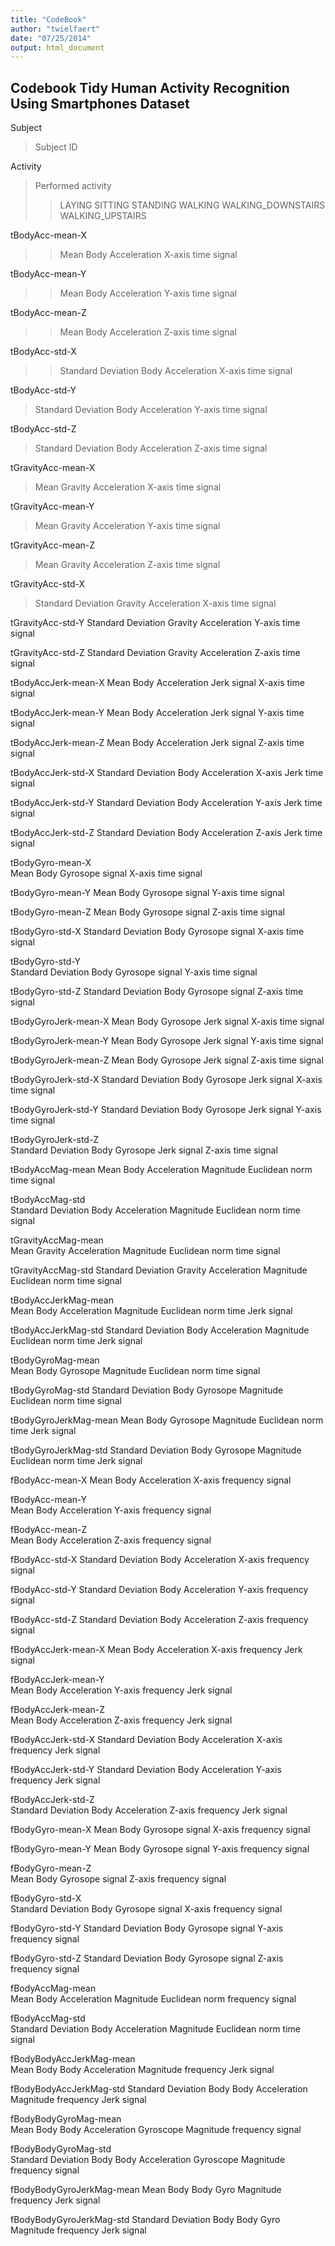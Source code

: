 ```yaml
---
title: "CodeBook"
author: "twielfaert"
date: "07/25/2014"
output: html_document
---
```


Codebook Tidy Human Activity Recognition Using Smartphones Dataset
------------------------------------------------------------------

Subject
>  Subject ID

Activity
>  Performed activity
>>    LAYING
>>    SITTING
>>    STANDING
>>    WALKING
>>    WALKING_DOWNSTAIRS
>>    WALKING_UPSTAIRS
    
tBodyAcc-mean-X
>>  Mean Body Acceleration X-axis time signal
  
tBodyAcc-mean-Y
>>  Mean Body Acceleration Y-axis time signal
  
tBodyAcc-mean-Z
>>  Mean Body Acceleration Z-axis time signal
  
tBodyAcc-std-X
>>  Standard Deviation Body Acceleration X-axis time signal

tBodyAcc-std-Y
>  Standard Deviation Body Acceleration Y-axis time signal

tBodyAcc-std-Z
>  Standard Deviation Body Acceleration Z-axis time signal
  
tGravityAcc-mean-X
>  Mean Gravity Acceleration X-axis time signal

tGravityAcc-mean-Y
>  Mean Gravity Acceleration Y-axis time signal
  
tGravityAcc-mean-Z
>  Mean Gravity Acceleration Z-axis time signal
  
tGravityAcc-std-X
>  Standard Deviation Gravity Acceleration X-axis time signal
  
tGravityAcc-std-Y
  Standard Deviation Gravity Acceleration Y-axis time signal
  
tGravityAcc-std-Z
  Standard Deviation Gravity Acceleration Z-axis time signal
  
tBodyAccJerk-mean-X
  Mean Body Acceleration Jerk signal X-axis time signal
  
tBodyAccJerk-mean-Y
  Mean Body Acceleration Jerk signal Y-axis time signal
  
tBodyAccJerk-mean-Z
  Mean Body Acceleration Jerk signal Z-axis time signal
  
tBodyAccJerk-std-X
  Standard Deviation Body Acceleration X-axis Jerk time signal
  
tBodyAccJerk-std-Y
  Standard Deviation Body Acceleration Y-axis Jerk time signal
  
tBodyAccJerk-std-Z
  Standard Deviation Body Acceleration Z-axis Jerk time signal
  
tBodyGyro-mean-X     
  Mean Body Gyrosope signal X-axis time signal
  
tBodyGyro-mean-Y
  Mean Body Gyrosope signal Y-axis time signal
  
tBodyGyro-mean-Z
 Mean Body Gyrosope signal Z-axis time signal
 
tBodyGyro-std-X
  Standard Deviation Body Gyrosope signal X-axis time signal
  
tBodyGyro-std-Y           
  Standard Deviation Body Gyrosope signal Y-axis time signal
  
tBodyGyro-std-Z
  Standard Deviation Body Gyrosope signal Z-axis time signal
  
tBodyGyroJerk-mean-X
  Mean Body Gyrosope Jerk signal X-axis time signal
  
tBodyGyroJerk-mean-Y
  Mean Body Gyrosope Jerk signal Y-axis time signal

tBodyGyroJerk-mean-Z
  Mean Body Gyrosope Jerk signal Z-axis time signal
  
tBodyGyroJerk-std-X
  Standard Deviation Body Gyrosope Jerk signal X-axis time signal

tBodyGyroJerk-std-Y
  Standard Deviation Body Gyrosope Jerk signal Y-axis time signal

tBodyGyroJerk-std-Z      
  Standard Deviation Body Gyrosope Jerk signal Z-axis time signal

tBodyAccMag-mean
  Mean Body Acceleration Magnitude Euclidean norm time signal

tBodyAccMag-std       
  Standard Deviation Body Acceleration Magnitude Euclidean norm time signal
  
tGravityAccMag-mean       
  Mean Gravity Acceleration Magnitude Euclidean norm time signal
  
tGravityAccMag-std
  Standard Deviation Gravity Acceleration Magnitude Euclidean norm time signal
  
tBodyAccJerkMag-mean    
  Mean Body Acceleration Magnitude Euclidean norm time Jerk signal

tBodyAccJerkMag-std
  Standard Deviation Body Acceleration Magnitude Euclidean norm time Jerk signal
  
tBodyGyroMag-mean    
  Mean Body Gyrosope Magnitude Euclidean norm time signal

tBodyGyroMag-std
  Standard Deviation Body Gyrosope Magnitude Euclidean norm time signal
  
tBodyGyroJerkMag-mean
  Mean Body Gyrosope Magnitude Euclidean norm time Jerk signal

tBodyGyroJerkMag-std
  Standard Deviation Body Gyrosope Magnitude Euclidean norm time Jerk signal
  
fBodyAcc-mean-X
  Mean Body Acceleration X-axis frequency signal

fBodyAcc-mean-Y          
  Mean Body Acceleration Y-axis frequency signal

fBodyAcc-mean-Z           
  Mean Body Acceleration Z-axis frequency signal

fBodyAcc-std-X
  Standard Deviation Body Acceleration X-axis frequency signal

fBodyAcc-std-Y
  Standard Deviation Body Acceleration Y-axis frequency signal

fBodyAcc-std-Z
  Standard Deviation Body Acceleration Z-axis frequency signal

fBodyAccJerk-mean-X
  Mean Body Acceleration X-axis frequency Jerk signal

fBodyAccJerk-mean-Y      
  Mean Body Acceleration Y-axis frequency Jerk signal

fBodyAccJerk-mean-Z       
  Mean Body Acceleration Z-axis frequency Jerk signal

fBodyAccJerk-std-X
  Standard Deviation  Body Acceleration X-axis frequency Jerk signal

fBodyAccJerk-std-Y
  Standard Deviation  Body Acceleration Y-axis frequency Jerk signal

fBodyAccJerk-std-Z       
  Standard Deviation  Body Acceleration Z-axis frequency Jerk signal

fBodyGyro-mean-X
  Mean Body Gyrosope signal X-axis frequency signal

fBodyGyro-mean-Y
  Mean Body Gyrosope signal Y-axis frequency signal

fBodyGyro-mean-Z         
  Mean Body Gyrosope signal Z-axis frequency signal

fBodyGyro-std-X          
  Standard Deviation Body Gyrosope signal X-axis frequency signal

fBodyGyro-std-Y
  Standard Deviation Body Gyrosope signal Y-axis frequency signal

fBodyGyro-std-Z
  Standard Deviation Body Gyrosope signal Z-axis frequency signal

fBodyAccMag-mean      
  Mean Body Acceleration Magnitude Euclidean norm frequency signal
  
fBodyAccMag-std          
    Standard Deviation Body Acceleration Magnitude Euclidean norm time signal
    
fBodyBodyAccJerkMag-mean  
  Mean Body Body Acceleration Magnitude frequency Jerk signal

fBodyBodyAccJerkMag-std
  Standard Deviation Body Body Acceleration Magnitude frequency Jerk signal
  
fBodyBodyGyroMag-mean   
  Mean Body Body Acceleration Gyroscope Magnitude frequency signal
  
fBodyBodyGyroMag-std     
  Standard Deviation Body Body Acceleration Gyroscope Magnitude frequency signal

fBodyBodyGyroJerkMag-mean
  Mean Body Body Gyro Magnitude frequency Jerk signal

fBodyBodyGyroJerkMag-std 
  Standard Deviation Body Body Gyro Magnitude frequency Jerk signal
